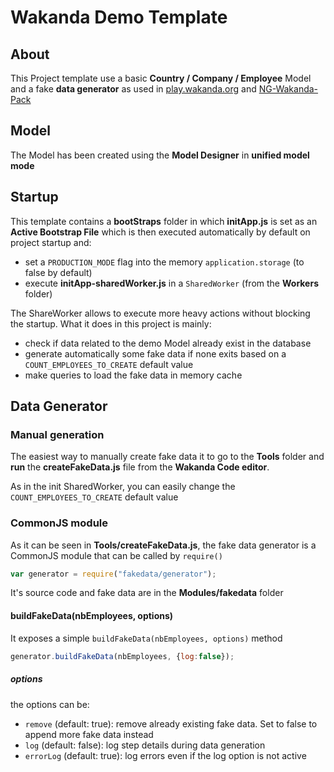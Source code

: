 # Wakanda Demo Template


## About

This Project template use a basic **Country / Company / Employee** Model and a fake **data generator** as used in [play.wakanda.org](http://play.wakanda.org) and [NG-Wakanda-Pack](ng-wakanda-pack.waktest.com)

## Model

The Model has been created using the **Model Designer** in **unified model mode**


## Startup

This template contains a **bootStraps** folder in which **initApp.js** is set as an **Active Bootstrap File** which is then executed automatically by default on project startup and:

* set a `PRODUCTION_MODE` flag into the memory `application.storage` (to false by default)
* execute **initApp-sharedWorker.js** in a `SharedWorker` (from the **Workers** folder)

The ShareWorker allows to execute more heavy actions without blocking the startup. What it does in this project is mainly:

* check if data related to the demo Model already exist in the database
* generate automatically some fake data if none exits based on a `COUNT_EMPLOYEES_TO_CREATE` default value
* make queries to load the fake data in memory cache


## Data Generator

### Manual generation

The easiest way to manually create fake data it to go to the **Tools** folder and **run** the **createFakeData.js** file from the **Wakanda Code editor**.

As in the init SharedWorker, you can easily change the `COUNT_EMPLOYEES_TO_CREATE` default value

### CommonJS module

As it can be seen in **Tools/createFakeData.js**, the fake data generator is a CommonJS module that can be called by `require()`

```javascript
var generator = require("fakedata/generator");
```

It's source code and fake data are in the **Modules/fakedata** folder

#### buildFakeData(nbEmployees, options)

It exposes a simple `buildFakeData(nbEmployees, options)` method

```javascript
generator.buildFakeData(nbEmployees, {log:false});```
##### options
the options can be:
* `remove` (default: true): remove already existing fake data. Set to false to append more fake data instead* `log` (default: false): log step details during data generation* `errorLog` (default: true): log errors even if the log option is not active
